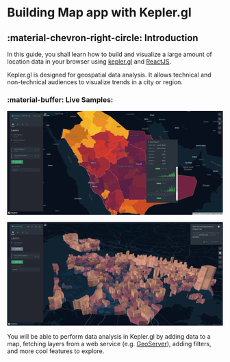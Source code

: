 # Building Map app with Kepler.gl

## :material-chevron-right-circle: Introduction

In this guide, you shall learn how to build and visualize a large amount of location data in your browser using [kepler.gl](https://kepler.gl/) and [ReactJS](https://reactjs.org/).

Kepler.gl is designed for geospatial data analysis. It allows technical and non-technical audiences to visualize trends in a city or region.

### :material-buffer: Live Samples:

[![Saudi Kepler's map](imgs/saudi_kepler_map.png "Go to Saudi Kepler's map")](http://mapapps.cloud:7070/)

[![New York City Population](imgs/us_instance.png "Go to New York City Population")](https://kepler.gl/demo/nyc_census)

You will be able to perform data analysis in Kepler.gl by adding data to a map, fetching layers from a web service (e.g. [GeoServer](http://geoserver.org/)), adding filters, and more cool features to explore.
